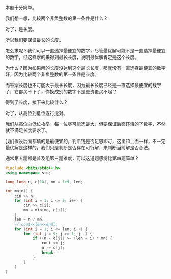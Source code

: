 本题十分简单。

我们想一想，比较两个非负整数的第一条件是什么？

对了，是长度。

所以我们要保证最长的长度。

怎么求呢？我们可以一直选择最便宜的数字，尽管最优解可能不是一直选择最便宜的数字，但这样求的来得到最长长度，说明最优解肯定是这个长度。

为什么？因为如果解的长度没达到这个最长长度，那就没有一直选择最便宜的数字好，因为比较两个非负整数的第一条件是长度。

而答案长度也不可能大于最长长度，因为最长长度已经是一直选择最便宜的数字了，它都买不下了，你换成别的数字不是更贵更买不起？

得到了长度，接下来比较什么？

对了，从高位到低位逐行比对。

我们从高位向低位枚举，每一位尽可能选最大，但要保证后面还填的了数字，不然就不满足长度要求了。

我们假设后面都填的是最便宜的，判断钱是否足够即可，这里和上面一样，不一定最优解是这样的，我们只是判断是否存在可行解，来判断当前解是否合法。

通常第五题都是普及组第三题难度，可以这道题感觉比第四题简单？

```cpp
#include <bits/stdc++.h>
using namespace std;

long long n, c[10], mn = 1e9, len;

int main() {
    cin >> n;
    for (int i = 1; i <= 9; i++) {
        cin >> c[i];
        mn = min(mn, c[i]);
    }
    len = n / mn;
    // cout<<len<<endl;
    for (int i = 1; i <= len; i++) {
        for (int j = 9; j >= 1; j--) {
            if ((n - c[j]) >= (len - i) * mn) {
                cout << j;
                n -= c[j];
                break;
            }
        }
    }
}
```